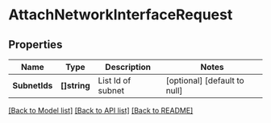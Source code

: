 # AttachNetworkInterfaceRequest

## Properties
Name | Type | Description | Notes
------------ | ------------- | ------------- | -------------
**SubnetIds** | **[]string** | List Id of subnet | [optional] [default to null]

[[Back to Model list]](../README.md#documentation-for-models) [[Back to API list]](../README.md#documentation-for-api-endpoints) [[Back to README]](../README.md)


